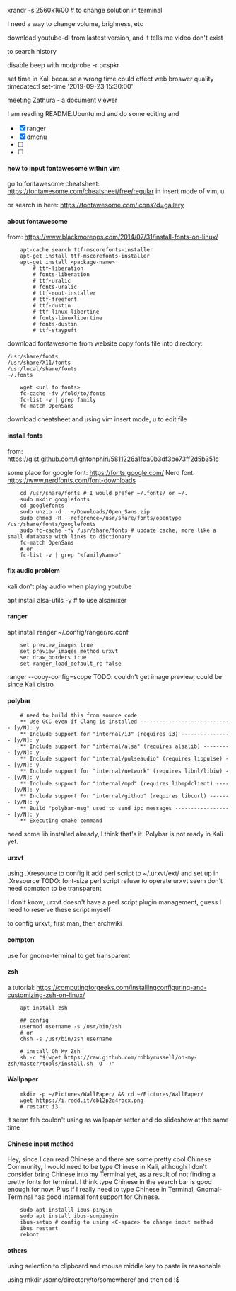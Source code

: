 xrandr -s 2560x1600 # to change solution in terminal

I need a way to change volume, brighness, etc

download youtube-dl from lastest version, and it tells me video don't exist

<C-R> to search history

disable beep with modprobe -r pcspkr


set time in Kali because a wrong time could effect web broswer quality
timedatectl set-time '2019-09-23 15:30:00'

meeting Zathura - a document viewer

I am reading README.Ubuntu.md and do some editing and
- [x] ranger
- [x] dmenu
- [ ]
- [ ]

#### how to input fontawesome within vim
go to fontawesome cheatsheet: https://fontawesome.com/cheatsheet/free/regular
in insert mode of vim, <C-v> u <the unicode of the font>

or search in here: https://fontawesome.com/icons?d=gallery

#### about fontawesome
from: https://www.blackmoreops.com/2014/07/31/install-fonts-on-linux/
```
    apt-cache search ttf-mscorefonts-installer
    apt-get install ttf-mscorefonts-installer
    apt-get install <package-name>
        # ttf-liberation
        # fonts-liberation
        # ttf-uralic
        # fonts-uralic
        # ttf-root-installer
        # ttf-freefont
        # ttf-dustin
        # ttf-linux-libertine
        # fonts-linuxlibertine
        # fonts-dustin
        # ttf-staypuft
```

download fontawesome from website
copy fonts file into directory:

    /usr/share/fonts
    /usr/share/X11/fonts
    /usr/local/share/fonts
    ~/.fonts
```shell
    wget <url to fonts>
    fc-cache -fv /fold/to/fonts
    fc-list -v | grep family
    fc-match OpenSans
```

download cheatsheet
and using vim insert mode, <C-v> u <unicode> to edit file

#### install fonts
from: https://gist.github.com/lightonphiri/5811226a1fba0b3df3be73ff2d5b351c

some place for google font: https://fonts.google.com/
Nerd font: https://www.nerdfonts.com/font-downloads

```shell
    cd /usr/share/fonts # I would prefer ~/.fonts/ or ~/.
    sudo mkdir googlefonts
    cd googlefonts
    sudo unzip -d . ~/Downloads/Open_Sans.zip
    sudo chmod -R --reference=/usr/share/fonts/opentype /usr/share/fonts/googlefonts
    sudo fc-cache -fv /usr/share/fonts # update cache, more like a small database with links to dictionary
    fc-match OpenSans
    # or
    fc-list -v | grep "<familyName>"
```

#### fix audio problem

kali don't play audio when playing youtube

apt install alsa-utils -y # to use alsamixer

#### ranger
apt install ranger
~/.config/ranger/rc.conf
```
    set preview_images true
    set preview_images_method urxvt
    set draw_borders true
    set ranger_load_default_rc false
```

ranger --copy-config=scope
TODO: couldn't get image preview, could be since Kali distro

#### polybar
```shell
    # need to build this from source code
    ** Use GCC even if Clang is installed ----------------------------- [y/N]: y
    ** Include support for "internal/i3" (requires i3) ---------------- [y/N]: y
    ** Include support for "internal/alsa" (requires alsalib) --------- [y/N]: y
    ** Include support for "internal/pulseaudio" (requires libpulse) -- [y/N]: y
    ** Include support for "internal/network" (requires libnl/libiw) -- [y/N]: y
    ** Include support for "internal/mpd" (requires libmpdclient) ----- [y/N]: y
    ** Include support for "internal/github" (requires libcurl) ------- [y/N]: y
    ** Build "polybar-msg" used to send ipc messages ------------------ [y/N]: y
    ** Executing cmake command
```
need some lib installed
already, I think that's it. Polybar is not ready in Kali yet.

#### urxvt
using .Xresource to config it
add perl script to ~/.urxvt/ext/ and set up in .Xresource
TODO: font-size perl script refuse to operate
urxvt seem don't need compton to be transparent

I don't know, urxvt doesn't have a perl script plugin management,
guess I need to reserve these script myself

to config urxvt, first man, then archwiki

#### compton
use for gnome-terminal to get transparent


#### zsh
a tutorial: https://computingforgeeks.com/installingconfiguring-and-customizing-zsh-on-linux/
```shell
    apt install zsh

    ## config
    usermod username -s /usr/bin/zsh
    # or
    chsh -s /usr/bin/zsh username

    # install Oh My Zsh
    sh -c "$(wget https://raw.github.com/robbyrussell/oh-my-zsh/master/tools/install.sh -O -)"
```

#### Wallpaper
```shell
    mkdir -p ~/Pictures/WallPaper/ && cd ~/Pictures/WallPaper/
    wget https://i.redd.it/cb12p2q4rocx.png
    # restart i3
```
it seem feh couldn't using as wallpaper setter and do slideshow at the same time

#### Chinese input method
Hey, since I can read Chinese and there are some pretty cool Chinese Community,
I would need to be type Chinese in Kali, although I don't consider bring Chinese
into my Terminal yet, as a result of not finding a pretty fonts for terminal.
I think type Chinese in the search bar is good enough for now.
Plus if I really need to type Chinese in Terminal, Gnomal-Terminal has good internal font support for Chinese.
```
    sudo apt installl ibus-pinyin
    sudo apt install ibus-sunpinyin
    ibus-setup # config to using <C-space> to change imput method
    ibus restart
    reboot
```

#### others
using selection to clipboard and mouse middle key to paste is reasonable

using mkdir /some/directory/to/somewhere/ and then cd !$
